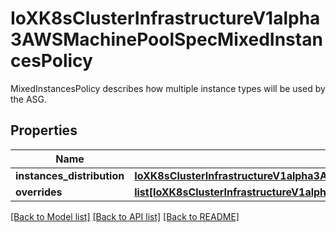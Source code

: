 # IoXK8sClusterInfrastructureV1alpha3AWSMachinePoolSpecMixedInstancesPolicy

MixedInstancesPolicy describes how multiple instance types will be used by the ASG.
## Properties
Name | Type | Description | Notes
------------ | ------------- | ------------- | -------------
**instances_distribution** | [**IoXK8sClusterInfrastructureV1alpha3AWSMachinePoolSpecMixedInstancesPolicyInstancesDistribution**](IoXK8sClusterInfrastructureV1alpha3AWSMachinePoolSpecMixedInstancesPolicyInstancesDistribution.md) |  | [optional] 
**overrides** | [**list[IoXK8sClusterInfrastructureV1alpha3AWSMachinePoolSpecMixedInstancesPolicyOverrides]**](IoXK8sClusterInfrastructureV1alpha3AWSMachinePoolSpecMixedInstancesPolicyOverrides.md) |  | [optional] 

[[Back to Model list]](../README.md#documentation-for-models) [[Back to API list]](../README.md#documentation-for-api-endpoints) [[Back to README]](../README.md)


